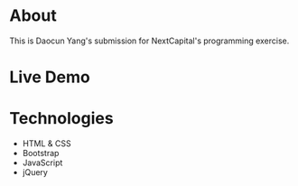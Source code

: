 # About

This is Daocun Yang's submission for NextCapital's programming exercise. 

# Live Demo

# Technologies
<ul>
<li>HTML & CSS</li>
<li>Bootstrap</li>
<li>JavaScript</li>
<li>jQuery</li>
</ul>
